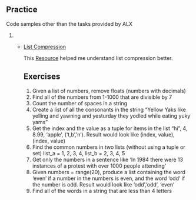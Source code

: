 ## Practice 

Code samples other than the tasks provided by ALX 

1.  - [List  Compression](##Exercises)
        
        This [Resource](https://www.analyticsvidhya.com/blog/2016/01/python-tutorial-list-comprehension-examples/) helped me understand list compression better. 





        ## Exercises 
        1. Given a list of numbers, remove floats (numbers with decimals)
        2. Find all of the numbers from 1-1000 that are divisible by 7
        3. Count the number of spaces in a string
        4.  Create a list of all the consonants in the string “Yellow Yaks like yelling and yawning and yesturday they yodled while eating yuky yams”
        5. Get the index and the value as a tuple for items in the list “hi”, 4, 8.99, ‘apple’, (‘t,b’,’n’). Result would look like (index, value), (index, value)
        6. Find the common numbers in two lists (without using a tuple or set) list_a = 1, 2, 3, 4, list_b = 2, 3, 4, 5
        7. Get only the numbers in a sentence like ‘In 1984 there were 13 instances of a protest with over 1000 people attending’
        8. Given numbers = range(20), produce a list containing the word ‘even’ if a number in the numbers is even, and the word ‘odd’ if the number is odd. Result would look like ‘odd’,’odd’, ‘even’
        9. Find all of the words in a string that are less than 4 letters